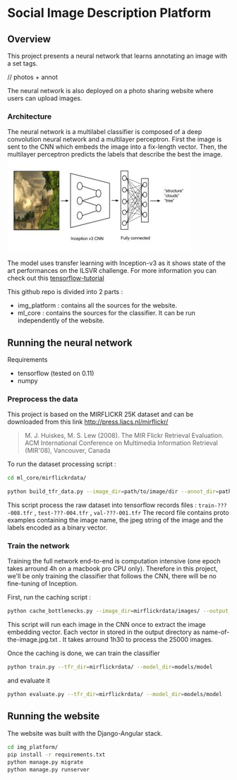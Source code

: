 # Social Image Description Platform
## Overview 
This project presents a neural network that learns annotating an image with a set tags.

// photos + annot

The neural network is also deployed on a photo sharing website where users can upload images.

### Architecture
The neural network is a multilabel classifier is composed of a deep convolution neural network and a multilayer perceptron.
First the image is sent to the CNN which embeds the image into a fix-length vector. Then, the multilayer perceptron predicts the labels that describe the best the image.
![](https://raw.githubusercontent.com/Nlte/social-image-platform/master/readmedocs/architecturemedium.jpg)

The model uses transfer learning with Inception-v3 as it shows state of the art performances on the ILSVR challenge.
For more information you can check out this [tensorflow-tutorial](https://www.tensorflow.org/versions/r0.9/how_tos/image_retraining/index.html)

This github repo is divided into 2 parts : 
- img_platform : contains all the sources for the website.
- ml_core : contains the sources for the classifier. It can be run independently of the website.

## Running the neural network
Requirements
- tensorflow (tested on 0.11) 
- numpy

### Preprocess the data
This project is based on the MIRFLICKR 25K dataset and can be downloaded from this link
http://press.liacs.nl/mirflickr/

>M. J. Huiskes, M. S. Lew (2008). The MIR Flickr Retrieval Evaluation. ACM International Conference on Multimedia Information Retrieval (MIR'08), Vancouver, Canada

To run the dataset processing script :
```sh
cd ml_core/mirflickrdata/
```
```sh
python build_tfr_data.py --image_dir=path/to/image/dir --annot_dir=path/to/annotation/dir --output_dir=mirflickrdata/output
```

This script process the raw dataset into tensorflow records files : `train-???-008.tfr` , `test-???-004.tfr` , `val-???-001.tfr`
The record file contains proto examples containing the image name, the jpeg string of the image and the labels encoded as a binary vector.

### Train the network
Training the full network end-to-end is computation intensive (one epoch takes arround 4h on a macbook pro CPU only). Therefore in this project, we'll be only training the classifier that follows the CNN, there will be no fine-tuning of Inception.

First, run the caching script : 

```sh
python cache_bottlenecks.py --image_dir=mirflickrdata/images/ --output_dir=mirflickrdata/output/
```
This script will run each image in the CNN once to extract the image embedding vector. Each vector in stored in the output directory as name-of-the-image.jpg.txt . 
It takes arround 1h30 to process the 25000 images.

Once the caching is done, we can train the classifier

```sh
python train.py --tfr_dir=mirflickrdata/ --model_dir=models/model
```
and evaluate it
```sh
python evaluate.py --tfr_dir=mirflickrdata/ --model_dir=models/model
```


## Running the website

The website was built with the Django-Angular stack.

```sh
cd img_platform/
pip install -r requirements.txt
python manage.py migrate
python manage.py runserver
```
